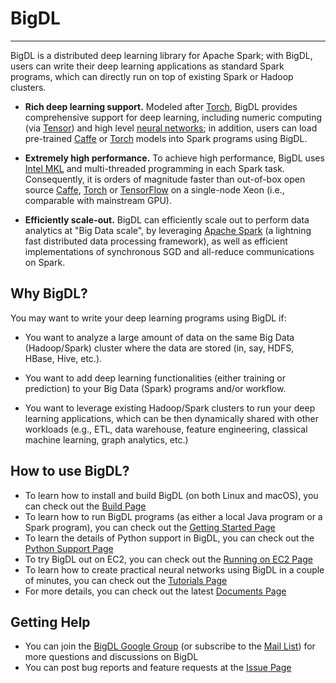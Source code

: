 #  BigDL
---

BigDL is a distributed deep learning library for Apache Spark; with BigDL, users can write their deep learning applications as standard Spark programs, which can directly run on top of existing Spark or Hadoop clusters.

* **Rich deep learning support.** Modeled after [Torch](http://torch.ch/), BigDL provides comprehensive support for deep learning, including numeric computing (via [Tensor](https://github.com/intel-analytics/BigDL/tree/master/spark/dl/src/main/scala/com/intel/analytics/bigdl/tensor)) and high level [neural networks](https://github.com/intel-analytics/BigDL/tree/master/spark/dl/src/main/scala/com/intel/analytics/bigdl/nn); in addition, users can load pre-trained [Caffe](http://caffe.berkeleyvision.org/) or [Torch](http://torch.ch/) models into Spark programs using BigDL.

* **Extremely high performance.** To achieve high performance, BigDL uses [Intel MKL](https://software.intel.com/en-us/intel-mkl) and multi-threaded programming in each Spark task. Consequently, it is orders of magnitude faster than out-of-box open source [Caffe](http://caffe.berkeleyvision.org/), [Torch](http://torch.ch/) or [TensorFlow](https://www.tensorflow.org/) on a single-node Xeon (i.e., comparable with mainstream GPU).

* **Efficiently scale-out.** BigDL can efficiently scale out to perform data analytics at "Big Data scale", by leveraging [Apache Spark](http://spark.apache.org/) (a lightning fast distributed data processing framework), as well as efficient implementations of synchronous SGD and all-reduce communications on Spark. 

## Why BigDL?
You may want to write your deep learning programs using BigDL if:
* You want to analyze a large amount of data on the same Big Data (Hadoop/Spark) cluster where the data are stored (in, say, HDFS, HBase, Hive, etc.).

* You want to add deep learning functionalities (either training or prediction) to your Big Data (Spark) programs and/or workflow.

* You want to leverage existing Hadoop/Spark clusters to run your deep learning applications, which can be then dynamically shared with other workloads (e.g., ETL, data warehouse, feature engineering, classical machine learning, graph analytics, etc.)

## How to use BigDL?
* To learn how to install and build BigDL (on both Linux and macOS), you can check out the [Build Page][building]
* To learn how to run BigDL programs (as either a local Java program or a Spark program), you can check out the [Getting Started Page][gettingstarted]
* To learn the details of Python support in BigDL, you can check out the [Python Support Page][pythonsupport]
* To try BigDL out on EC2, you can check out the [Running on EC2 Page][runningonEC2]
* To learn how to create practical neural networks using BigDL in a couple of minutes, you can check out the [Tutorials Page][tutorials]
* For more details, you can check out the latest [Documents Page][doc]


## Getting Help
* You can join the [BigDL Google Group](https://groups.google.com/forum/#!forum/bigdl-user-group) (or subscribe to the [Mail List](mailto:bigdl-user-group+subscribe@googlegroups.com)) for more questions and discussions on BigDL
* You can post bug reports and feature requests at the [Issue Page][knownissues]

[building]: v010/#building
[gettingstarted]: v010/#getting-started
[pythonsupport]: v010/#python-support
[runningonEC2]: v010/#running-on-ec2
[tutorials]: v010/#tutorials
[doc]: latest
[knownissues]: v010/#tutorials



















































